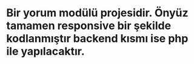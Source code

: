# Bir yorum modülü projesidir. Önyüz tamamen responsive bir şekilde kodlanmıştır backend kısmı ise php ile yapılacaktır.
